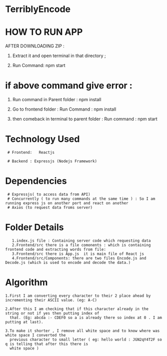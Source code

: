 # TerriblyEncode



# HOW TO RUN APP

AFTER DOWNLOADING ZIP :

1. Extract it and open terminal in that directory ;

2. Run Command:  npm start

# if above command give error :

1. Run command in Parent folder :  npm install
 
2. Go to frontend folder : Run Command : npm install

3. then comeback in terminal to parent folder : Run command : npm start


# Technology Used

     # Frontend:   Reactjs
     
     # Backend : Expressjs (Nodejs Framework)
     
# Dependencies 

     # Expressjs( to access data from API)
     # Concurrently ( to run many commands at the same time ) : So I am running express js on another port and react on another
     # Axios (to request data froms server)
     
     
# Folder Details
       1.index.js file : Containing server code which requesting data
       2.Frontend/src there is a file comonents : which is containing frontend code and extracting words from file:
       3.Frontend/src there is App.js  it is main file of React js
       4.Frontend/src/Components: there are two files Encode.js and Decode.js (which is used to encode and decode the data.)
 
 
 # Algorithm
    1.First I am converting every character to their 2 place ahead by incrementing their ASCII value. (eg: A-C)
    
    2.After this I am checking that if this character already in the string or not if yes then putting index of
      that. (Eg: abcda :- CDEF0 so a is already there so index at 0 . I am putting at last).
      
    3.To make it shorter , I remove all white space and to know where was white space I converted the
      previous character to small letter ( eg: hello world : JGN2qY4T2F so q is telling that after this there is
      white space )
 


